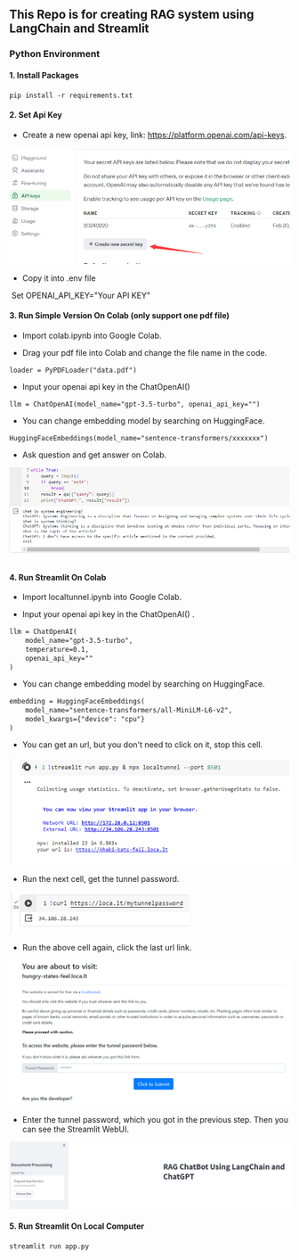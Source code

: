## This Repo is for creating RAG system using LangChain and Streamlit

### Python Environment

#### 1. Install Packages

```b
pip install -r requirements.txt
```

#### 2. Set Api Key

- Create a new openai api key, link: https://platform.openai.com/api-keys.

<img src="Images/create_api_key.png" alt="create_api_key" style="zoom:80%;" />

- Copy it into .env file

​	Set OPENAI_API_KEY="Your API KEY"

#### 3. Run Simple Version On Colab (only support one pdf file)
- Import colab.ipynb into Google Colab.

- Drag your pdf file into Colab and change the file name in the code.
```
loader = PyPDFLoader("data.pdf")
```

- Input your openai api key in the ChatOpenAI() 

```
llm = ChatOpenAI(model_name="gpt-3.5-turbo", openai_api_key="")
```

- You can change embedding model by searching on HuggingFace.
```
HuggingFaceEmbeddings(model_name="sentence-transformers/xxxxxxx")
```

- Ask question and get answer on Colab.

<img src="Images/simple colab version.png" style="zoom:80%;" />	

#### 4. Run Streamlit On Colab
- Import localtunnel.ipynb into Google Colab.


- Input your openai api key in the ChatOpenAI() .
```
llm = ChatOpenAI(
    model_name="gpt-3.5-turbo",
    temperature=0.1,
    openai_api_key=""
)
```

- You can change embedding model by searching on HuggingFace.
```
embedding = HuggingFaceEmbeddings(
    model_name="sentence-transformers/all-MiniLM-L6-v2",
    model_kwargs={"device": "cpu"}
)
```

- You can get an url, but you don't need to click on it, stop this cell.

<img src="Images/npx url.png" alt="npx url" style="zoom:80%;" />

- Run the next cell, get the tunnel password.

<img src="Images/get curl password.png" alt="get curl password" style="zoom:80%;" />

- Run the above cell again, click the last url link.

<img src="Images/password UI.png" alt="password UI" style="zoom:80%;" />

- Enter the tunnel password, which you got in the previous step. Then you can see the Streamlit WebUI.

<img src="Images/streamlit ui.png" alt="streamlit ui" style="zoom:80%;" />


#### 5. Run Streamlit On Local Computer

```
streamlit run app.py
```
